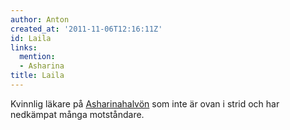 ```yaml
---
author: Anton
created_at: '2011-11-06T12:16:11Z'
id: Laila
links:
  mention:
  - Asharina
title: Laila
---
```


Kvinnlig läkare på [Asharinahalvön] som inte är ovan i strid och har nedkämpat många motståndare.

  [Asharinahalvön]: Asharina
